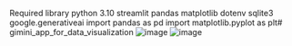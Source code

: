 Required library
python 3.10
streamlit
pandas
matplotlib
dotenv
sqlite3
google.generativeai
import pandas as pd
import matplotlib.pyplot as plt# gimini_app_for_data_visualization
![image](https://github.com/arijitkb22/gimini_app_for_data_visualization/assets/60056471/0ced7e8c-32a6-4d28-b72f-9ce5dc85f472)
![image](https://github.com/arijitkb22/gimini_app_for_data_visualization/assets/60056471/1faaec4d-4af9-474c-9a8c-371b83310e92)
